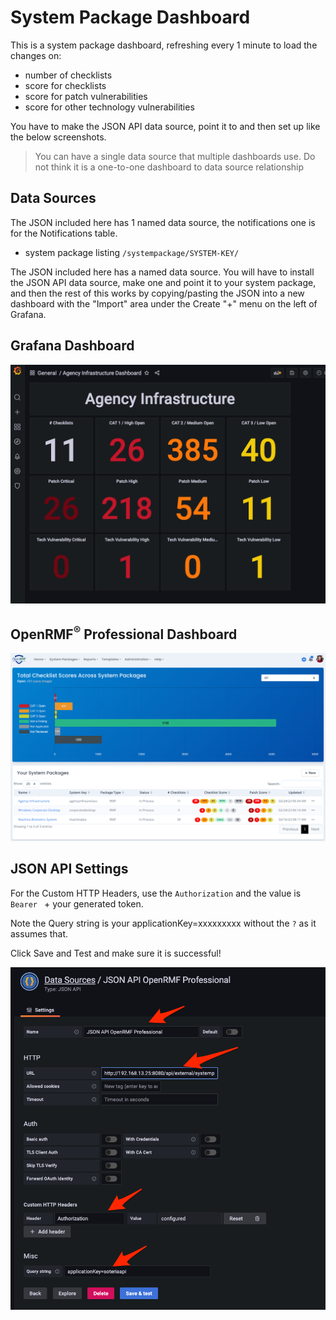 # System Package Dashboard
This is a system package dashboard, refreshing every 1 minute to load the changes on:
* number of checklists
* score for checklists
* score for patch vulnerabilities
* score for other technology vulnerabilities

You have to make the JSON API data source, point it to and then set up like the below screenshots.

> You can have a single data source that multiple dashboards use. Do not think it is a one-to-one dashboard to data source relationship

## Data Sources
The JSON included here has 1 named data source, the notifications one is for the Notifications table. 
* system package listing `/systempackage/SYSTEM-KEY/`

The JSON included here has a named data source. You will have to install the JSON API data source, make one and point it to your system package, and then the rest of this works by copying/pasting the JSON into a new dashboard with the "Import" area under the Create "+" menu on the left of Grafana.

## Grafana Dashboard
![Grafana Dashboard](./img/systempackage-dashboard.png?raw=true)

## OpenRMF<sup>&reg;</sup> Professional Dashboard
![Application Dashboard](./img/systempackage-listing.png?raw=true)

## JSON API Settings
For the Custom HTTP Headers, use the `Authorization` and the value is `Bearer ` + your generated token. 

Note the Query string is your applicationKey=xxxxxxxxx without the `?` as it assumes that. 

Click Save and Test and make sure it is successful!

![Datasource Setting](./img/jsonapi-settings.png?raw=true)
